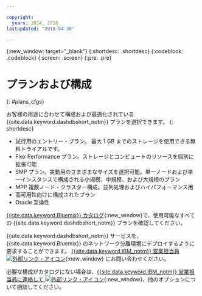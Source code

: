 ```yaml
---

copyright:
  years: 2014, 2018
lastupdated: "2018-04-30"

---
```


<!-- Attribute definitions --> 
{:new_window: target="_blank"}
{:shortdesc: .shortdesc}
{:codeblock: .codeblock}
{:screen: .screen}
{:pre: .pre}

# プランおよび構成
{: #plans_cfgs}

お客様の用途に合わせて構成および最適化されている {{site.data.keyword.dashdbshort_notm}} プランを選択できます。
{: shortdesc}

   * 試行用のエントリー・プラン。 最大 1 GB までのストレージを使用できる無料トライアルです。
   * Flex Performance プラン。ストレージとコンピュートのリソースを個別に拡張可能
   * SMP プラン。実動用のさまざまなサイズを選択可能。単一ノードおよび単一インスタンスで構成される小規模、中規模、および大規模のプラン
   * MPP 複数ノード・クラスター構成。並列処理およびハイパフォーマンス用
   * 高可用性向けに構成されたプラン
   * Oracle 互換性

[{{site.data.keyword.Bluemix}} カタログ](https://console.bluemix.net/catalog/services/db2-warehouse){:new_window}で、使用可能なすべての {{site.data.keyword.dashdbshort_notm}} プランを確認してください。
<!--   * Plans configured for data warehouse and online analytical processing (OLAP) workloads: [{{site.data.keyword.dashdbshort_notm}}](https://console.bluemix.net/catalog/services/db2-warehouse){:new_window} -->
<!--   * Plans configured for high-speed, transactional processing (OLTP): [{{site.data.keyword.dashdbshort_notm}} for Transactions](https://console.ng.bluemix.net/catalog/services/dashdb-for-transactions-sql-database){:new_window} -->

{{site.data.keyword.dashdbshort_notm}} サービスを、{{site.data.keyword.Bluemix}} のネットワーク分離環境にデプロイするように要求することができます。 [{{site.data.keyword.IBM_notm}} 営業担当員 ![外部リンク・アイコン](../../icons/launch-glyph.svg "外部リンク・アイコン")](https://www.ibm.com/connect/ibm/us/en/?lnk=fcw){:new_window} にお問い合わせください。

必要な構成がカタログにない場合は、[{{site.data.keyword.IBM_notm}} 営業担当員に連絡して ![外部リンク・アイコン](../../icons/launch-glyph.svg "外部リンク・アイコン")](https://www.ibm.com/connect/ibm/us/en/?lnk=fcw){:new_window}、他のオプションについて相談してください。

